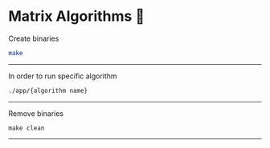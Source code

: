 # Matrix Algorithms :rocket:

Create binaries
```bash
make
```
---

In order to run specific algorithm
```bash
./app/{algorithm name}
```
---

Remove binaries
```
make clean
```
---
